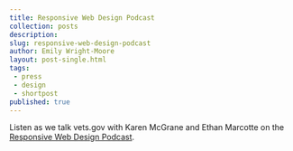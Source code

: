 ```yaml
---
title: Responsive Web Design Podcast
collection: posts
description:
slug: responsive-web-design-podcast
author: Emily Wright-Moore
layout: post-single.html
tags:
 - press
 - design
 - shortpost
published: true
---
```


Listen as we talk vets.gov with Karen McGrane and Ethan Marcotte on the [Responsive Web Design Podcast](http://responsivewebdesign.com/podcast/vets-gov/).